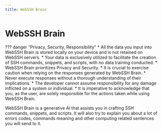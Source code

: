 ```yaml
---
title: WebSSH Brain
---
```


# WebSSH Brain

??? danger "Privacy, Security, Responsibility"
    * All the data you input into WebSSH Brain is stored locally on your device and is not retained on WebSSH servers. 
    * Your data is exclusively utilized to facilitate the creation of SSH commands, snippets, and scripts, with no data training conducted.
    * WebSSH Brain prioritizes Privacy and Security.
    * It is crucial to exercise caution when relying on the responses generated by WebSSH Brain. 
    * Never execute responses without a thorough understanding of their implications. 
    * The developer cannot assume responsibility for any damage inflicted on a system or individual. 
    * It is imperative to acknowledge that you, as the user, are solely responsible for the actions taken while using WebSSH Brain.

WebSSH Brain is a generative AI that assists you in crafting SSH commands, snippets, and scripts. It will also try to explain you about a lot of errors codes, commands meaning and other computing related sentences you will send to it.